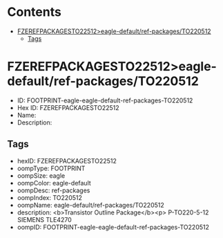 



Contents
========

* [FZEREFPACKAGESTO22512>eagle-default/ref-packages/TO220512](#fzerefpackagesto22512eagle-defaultref-packagesto220512)
	* [Tags](#tags)

# FZEREFPACKAGESTO22512>eagle-default/ref-packages/TO220512

- ID: FOOTPRINT-eagle-eagle-default-ref-packages-TO220512
- Hex ID: FZEREFPACKAGESTO22512
- Name: 
- Description: 

## Tags

- hexID: FZEREFPACKAGESTO22512
- oompType: FOOTPRINT
- oompSize: eagle
- oompColor: eagle-default
- oompDesc: ref-packages
- oompIndex: TO220512
- oompName: eagle-default/ref-packages/TO220512
- description: &lt;b&gt;Transistor Outline Package&lt;/b&gt;&lt;p&gt;&#xD;
P-TO220-5-12 SIEMENS TLE4270
- oompID: FOOTPRINT-eagle-eagle-default-ref-packages-TO220512
